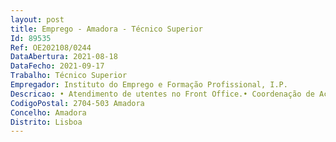 ```yaml
--- 
layout: post
title: Emprego - Amadora - Técnico Superior
Id: 89535
Ref: OE202108/0244
DataAbertura: 2021-08-18
DataFecho: 2021-09-17
Trabalho: Técnico Superior
Empregador: Instituto do Emprego e Formação Profissional, I.P.
Descricao: • Atendimento de utentes no Front Office.• Coordenação de Ações de Formação Profissional nas diversas modalidades de formação   Coordenação de equipas técnico pedagógica e acompanhamento de formandos no âmbito do desenvolvimento do processo formativo.www.iefp.pt Mod. IEFP 9820 020• Constituição de grupos de formandos, e orientação profissional
CodigoPostal: 2704-503 Amadora
Concelho: Amadora
Distrito: Lisboa
--- 
```

